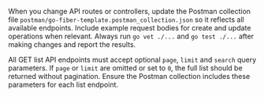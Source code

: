 When you change API routes or controllers, update the Postman collection file `postman/go-fiber-template.postman_collection.json` so it reflects all available endpoints. Include example request bodies for create and update operations when relevant.
Always run `go vet ./...` and `go test ./...` after making changes and report the results.

All GET list API endpoints must accept optional `page`, `limit` and `search` query parameters. If `page` or `limit` are omitted or set to `0`, the full list should be returned without pagination. Ensure the Postman collection includes these parameters for each list endpoint.

